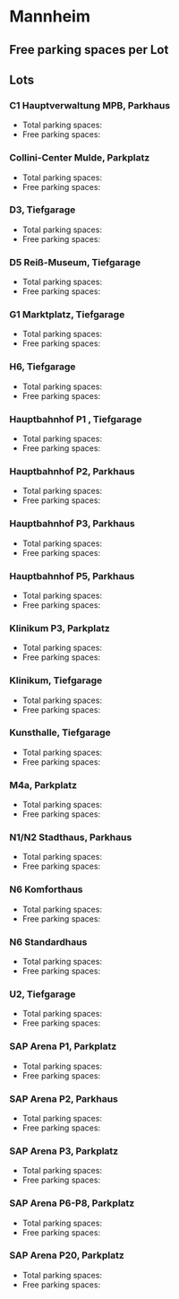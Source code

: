 
# Mannheim

## Free parking spaces per Lot

<WorldMap>
  <Marker lat="49.486913" lon="8.464307" labelTopic="parken-dd/parken-dd/Mannheim/mannheimc1hauptverwaltungmpbparkhaus/free" linkTopic="parken-dd/parken-dd/Mannheim/mannheimc1hauptverwaltungmpbparkhaus" />
  <Marker lat="49.49114" lon="8.478208" labelTopic="parken-dd/parken-dd/Mannheim/mannheimcollinicentermuldeparkplatz/free" linkTopic="parken-dd/parken-dd/Mannheim/mannheimcollinicentermuldeparkplatz" />
  <Marker lat="49.487788" lon="8.463539" labelTopic="parken-dd/parken-dd/Mannheim/mannheimd3tiefgarage/free" linkTopic="parken-dd/parken-dd/Mannheim/mannheimd3tiefgarage" />
  <Marker lat="49.488409" lon="8.462011" labelTopic="parken-dd/parken-dd/Mannheim/mannheimd5reissmuseumtiefgarage/free" linkTopic="parken-dd/parken-dd/Mannheim/mannheimd5reissmuseumtiefgarage" />
  <Marker lat="49.490179" lon="8.467301" labelTopic="parken-dd/parken-dd/Mannheim/mannheimg1marktplatztiefgarage/free" linkTopic="parken-dd/parken-dd/Mannheim/mannheimg1marktplatztiefgarage" />
  <Marker lat="49.492566" lon="8.463997" labelTopic="parken-dd/parken-dd/Mannheim/mannheimh6tiefgarage/free" linkTopic="parken-dd/parken-dd/Mannheim/mannheimh6tiefgarage" />
  <Marker lat="49.480934" lon="8.471006" labelTopic="parken-dd/parken-dd/Mannheim/mannheimhauptbahnhofp1tiefgarage/free" linkTopic="parken-dd/parken-dd/Mannheim/mannheimhauptbahnhofp1tiefgarage" />
  <Marker lat="49.477885" lon="8.473586" labelTopic="parken-dd/parken-dd/Mannheim/mannheimhauptbahnhofp2parkhaus/free" linkTopic="parken-dd/parken-dd/Mannheim/mannheimhauptbahnhofp2parkhaus" />
  <Marker lat="49.477216" lon="8.469407" labelTopic="parken-dd/parken-dd/Mannheim/mannheimhauptbahnhofp5parkhaus/free" linkTopic="parken-dd/parken-dd/Mannheim/mannheimhauptbahnhofp5parkhaus" />
  <Marker lat="49.490103" lon="8.490109" labelTopic="parken-dd/parken-dd/Mannheim/mannheimklinikumtiefgarage/free" linkTopic="parken-dd/parken-dd/Mannheim/mannheimklinikumtiefgarage" />
  <Marker lat="49.484652" lon="8.47606" labelTopic="parken-dd/parken-dd/Mannheim/mannheimkunsthalletiefgarage/free" linkTopic="parken-dd/parken-dd/Mannheim/mannheimkunsthalletiefgarage" />
  <Marker lat="49.484467" lon="8.466736" labelTopic="parken-dd/parken-dd/Mannheim/mannheimm4aparkplatz/free" linkTopic="parken-dd/parken-dd/Mannheim/mannheimm4aparkplatz" />
  <Marker lat="49.485872" lon="8.464604" labelTopic="parken-dd/parken-dd/Mannheim/mannheimn1n2stadthausparkhaus/free" linkTopic="parken-dd/parken-dd/Mannheim/mannheimn1n2stadthausparkhaus" />
  <Marker lat="49.484761" lon="8.470224" labelTopic="parken-dd/parken-dd/Mannheim/mannheimn6komforthaus/free" linkTopic="parken-dd/parken-dd/Mannheim/mannheimn6komforthaus" />
  <Marker lat="49.484904" lon="8.469266" labelTopic="parken-dd/parken-dd/Mannheim/mannheimn6standardhaus/free" linkTopic="parken-dd/parken-dd/Mannheim/mannheimn6standardhaus" />
  <Marker lat="49.491568" lon="8.471876" labelTopic="parken-dd/parken-dd/Mannheim/mannheimu2tiefgarage/free" linkTopic="parken-dd/parken-dd/Mannheim/mannheimu2tiefgarage" />
  <Marker lat="49.461795" lon="8.517009" labelTopic="parken-dd/parken-dd/Mannheim/mannheimsaparenap2parkhaus/free" linkTopic="parken-dd/parken-dd/Mannheim/mannheimsaparenap2parkhaus" />
  <Marker lat="49.471022" lon="8.523256" labelTopic="parken-dd/parken-dd/Mannheim/mannheimsaparenap6p8parkplatz/free" linkTopic="parken-dd/parken-dd/Mannheim/mannheimsaparenap6p8parkplatz" />
</WorldMap>

## Lots

### C1 Hauptverwaltung MPB, Parkhaus

* Total parking spaces: <Value topic="parken-dd/parken-dd/Mannheim/mannheimc1hauptverwaltungmpbparkhaus/total"/>
* Free parking spaces: <Value topic="parken-dd/parken-dd/Mannheim/mannheimc1hauptverwaltungmpbparkhaus/free"/>


### Collini-Center Mulde, Parkplatz

* Total parking spaces: <Value topic="parken-dd/parken-dd/Mannheim/mannheimcollinicentermuldeparkplatz/total"/>
* Free parking spaces: <Value topic="parken-dd/parken-dd/Mannheim/mannheimcollinicentermuldeparkplatz/free"/>


### D3, Tiefgarage

* Total parking spaces: <Value topic="parken-dd/parken-dd/Mannheim/mannheimd3tiefgarage/total"/>
* Free parking spaces: <Value topic="parken-dd/parken-dd/Mannheim/mannheimd3tiefgarage/free"/>


### D5 Reiß-Museum, Tiefgarage

* Total parking spaces: <Value topic="parken-dd/parken-dd/Mannheim/mannheimd5reissmuseumtiefgarage/total"/>
* Free parking spaces: <Value topic="parken-dd/parken-dd/Mannheim/mannheimd5reissmuseumtiefgarage/free"/>


### G1 Marktplatz, Tiefgarage

* Total parking spaces: <Value topic="parken-dd/parken-dd/Mannheim/mannheimg1marktplatztiefgarage/total"/>
* Free parking spaces: <Value topic="parken-dd/parken-dd/Mannheim/mannheimg1marktplatztiefgarage/free"/>


### H6, Tiefgarage

* Total parking spaces: <Value topic="parken-dd/parken-dd/Mannheim/mannheimh6tiefgarage/total"/>
* Free parking spaces: <Value topic="parken-dd/parken-dd/Mannheim/mannheimh6tiefgarage/free"/>


### Hauptbahnhof P1 , Tiefgarage

* Total parking spaces: <Value topic="parken-dd/parken-dd/Mannheim/mannheimhauptbahnhofp1tiefgarage/total"/>
* Free parking spaces: <Value topic="parken-dd/parken-dd/Mannheim/mannheimhauptbahnhofp1tiefgarage/free"/>


### Hauptbahnhof P2, Parkhaus

* Total parking spaces: <Value topic="parken-dd/parken-dd/Mannheim/mannheimhauptbahnhofp2parkhaus/total"/>
* Free parking spaces: <Value topic="parken-dd/parken-dd/Mannheim/mannheimhauptbahnhofp2parkhaus/free"/>


### Hauptbahnhof P3, Parkhaus

* Total parking spaces: <Value topic="parken-dd/parken-dd/Mannheim/mannheimhauptbahnhofp3parkhaus/total"/>
* Free parking spaces: <Value topic="parken-dd/parken-dd/Mannheim/mannheimhauptbahnhofp3parkhaus/free"/>


### Hauptbahnhof P5, Parkhaus

* Total parking spaces: <Value topic="parken-dd/parken-dd/Mannheim/mannheimhauptbahnhofp5parkhaus/total"/>
* Free parking spaces: <Value topic="parken-dd/parken-dd/Mannheim/mannheimhauptbahnhofp5parkhaus/free"/>


### Klinikum P3, Parkplatz

* Total parking spaces: <Value topic="parken-dd/parken-dd/Mannheim/mannheimklinikump3parkplatz/total"/>
* Free parking spaces: <Value topic="parken-dd/parken-dd/Mannheim/mannheimklinikump3parkplatz/free"/>


### Klinikum, Tiefgarage

* Total parking spaces: <Value topic="parken-dd/parken-dd/Mannheim/mannheimklinikumtiefgarage/total"/>
* Free parking spaces: <Value topic="parken-dd/parken-dd/Mannheim/mannheimklinikumtiefgarage/free"/>


### Kunsthalle, Tiefgarage

* Total parking spaces: <Value topic="parken-dd/parken-dd/Mannheim/mannheimkunsthalletiefgarage/total"/>
* Free parking spaces: <Value topic="parken-dd/parken-dd/Mannheim/mannheimkunsthalletiefgarage/free"/>


### M4a, Parkplatz

* Total parking spaces: <Value topic="parken-dd/parken-dd/Mannheim/mannheimm4aparkplatz/total"/>
* Free parking spaces: <Value topic="parken-dd/parken-dd/Mannheim/mannheimm4aparkplatz/free"/>


### N1/N2 Stadthaus, Parkhaus

* Total parking spaces: <Value topic="parken-dd/parken-dd/Mannheim/mannheimn1n2stadthausparkhaus/total"/>
* Free parking spaces: <Value topic="parken-dd/parken-dd/Mannheim/mannheimn1n2stadthausparkhaus/free"/>


### N6 Komforthaus

* Total parking spaces: <Value topic="parken-dd/parken-dd/Mannheim/mannheimn6komforthaus/total"/>
* Free parking spaces: <Value topic="parken-dd/parken-dd/Mannheim/mannheimn6komforthaus/free"/>


### N6 Standardhaus

* Total parking spaces: <Value topic="parken-dd/parken-dd/Mannheim/mannheimn6standardhaus/total"/>
* Free parking spaces: <Value topic="parken-dd/parken-dd/Mannheim/mannheimn6standardhaus/free"/>


### U2, Tiefgarage

* Total parking spaces: <Value topic="parken-dd/parken-dd/Mannheim/mannheimu2tiefgarage/total"/>
* Free parking spaces: <Value topic="parken-dd/parken-dd/Mannheim/mannheimu2tiefgarage/free"/>


### SAP Arena P1, Parkplatz

* Total parking spaces: <Value topic="parken-dd/parken-dd/Mannheim/mannheimsaparenap1parkplatz/total"/>
* Free parking spaces: <Value topic="parken-dd/parken-dd/Mannheim/mannheimsaparenap1parkplatz/free"/>


### SAP Arena P2, Parkhaus

* Total parking spaces: <Value topic="parken-dd/parken-dd/Mannheim/mannheimsaparenap2parkhaus/total"/>
* Free parking spaces: <Value topic="parken-dd/parken-dd/Mannheim/mannheimsaparenap2parkhaus/free"/>


### SAP Arena P3, Parkplatz

* Total parking spaces: <Value topic="parken-dd/parken-dd/Mannheim/mannheimsaparenap3parkplatz/total"/>
* Free parking spaces: <Value topic="parken-dd/parken-dd/Mannheim/mannheimsaparenap3parkplatz/free"/>


### SAP Arena P6-P8, Parkplatz

* Total parking spaces: <Value topic="parken-dd/parken-dd/Mannheim/mannheimsaparenap6p8parkplatz/total"/>
* Free parking spaces: <Value topic="parken-dd/parken-dd/Mannheim/mannheimsaparenap6p8parkplatz/free"/>


### SAP Arena P20, Parkplatz

* Total parking spaces: <Value topic="parken-dd/parken-dd/Mannheim/mannheimsaparenap20parkplatz/total"/>
* Free parking spaces: <Value topic="parken-dd/parken-dd/Mannheim/mannheimsaparenap20parkplatz/free"/>

